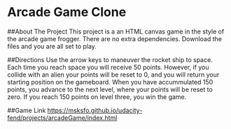# Arcade Game Clone

##About The Project
This project is a an HTML canvas game in the style of the arcade game frogger. There are no extra dependencies. Download the files and you are all set to play. 


##Directions
Use the arrow keys to maneuver the rocket ship to space. Each time you reach space you will receive 50 points. However, if you collide with an alien your points will be reset to 0, and you will return your starting position on the gameboard. When you have accummulated 150 points, you advance to the next level, where your points will be reset to zero. If you reach 150 points on level three, you win the game. 

##Game Link
https://msksfo.github.io/udacity-fend/projects/arcadeGame/index.html
